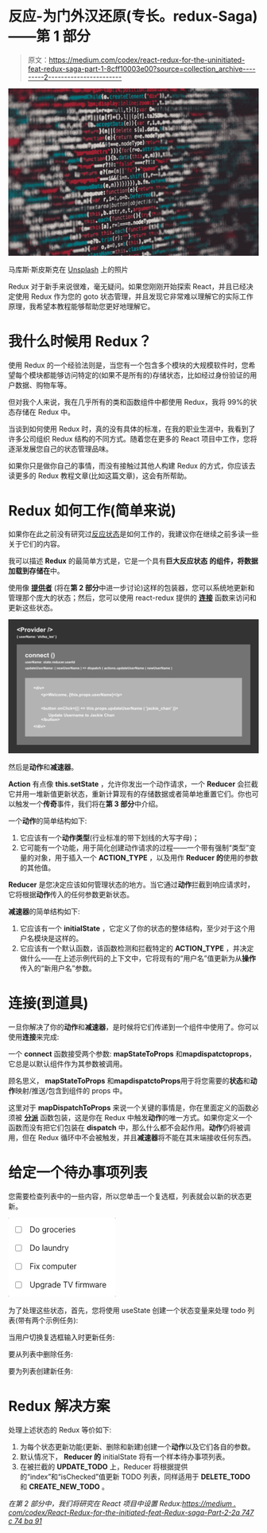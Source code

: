 # 反应-为门外汉还原(专长。redux-Saga)——第 1 部分

> 原文：<https://medium.com/codex/react-redux-for-the-uninitiated-feat-redux-saga-part-1-8cff10003e00?source=collection_archive---------2----------------------->

![](img/75ba1d5ec28e28e6d8290be76c17b984.png)

马库斯·斯皮斯克在 [Unsplash](https://unsplash.com?utm_source=medium&utm_medium=referral) 上的照片

Redux 对于新手来说很难，毫无疑问。如果您刚刚开始探索 React，并且已经决定使用 Redux 作为您的 goto 状态管理，并且发现它非常难以理解它的实际工作原理，我希望本教程能够帮助您更好地理解它。

# 我什么时候用 Redux？

使用 Redux 的一个经验法则是，当您有一个包含多个模块的大规模软件时，您希望每个模块都能够访问特定的(如果不是所有的)存储状态，比如经过身份验证的用户数据、购物车等。

但对我个人来说，我在几乎所有的类和函数组件中都使用 Redux，我将 99%的状态存储在 Redux 中。

当谈到如何使用 Redux 时，真的没有具体的标准，在我的职业生涯中，我看到了许多公司组织 Redux 结构的不同方式。随着您在更多的 React 项目中工作，您将逐渐发展您自己的状态管理品味。

如果你只是做你自己的事情，而没有接触过其他人构建 Redux 的方式，你应该去读更多的 Redux 教程文章(比如这篇文章)，这会有所帮助。

# Redux 如何工作(简单来说)

如果你在此之前没有研究过[反应状态](https://reactjs.org/docs/state-and-lifecycle.html)是如何工作的，我建议你在继续之前多读一些关于它们的内容。

我可以描述 **Redux** 的最简单方式是，它是一个具有**巨大反应状态** **的组件，将数据加载到存储在**中。

使用像 [**提供者**](https://react-redux.js.org/api/provider) (将在**第 2 部分**中进一步讨论)这样的包装器，您可以系统地更新和管理那个庞大的状态；然后，您可以使用 react-redux 提供的 [**连接**](https://react-redux.js.org/api/connect) 函数来访问和更新这些状态。

![](img/636e581bcd79ab6507b41c6210686c34.png)

然后是**动作**和**减速器**。

**Action** 有点像 **this.setState** ，允许你发出一个动作请求，一个 **Reducer** 会拦截它并用一堆新值更新状态，重新计算现有的存储数据或者简单地重置它们。你也可以触发一个**传奇**事件，我们将在**第 3 部分**中介绍。

一个**动作**的简单结构如下:

1.  它应该有一个**动作类型**(行业标准的带下划线的大写字母)；
2.  它可能有一个功能，用于简化创建动作请求的过程——一个带有强制“类型”变量的对象，用于插入一个 **ACTION_TYPE** ，以及用作 **Reducer 的**使用的参数的其他值。

**Reducer** 是您决定应该如何管理状态的地方。当它通过**动作**拦截到响应请求时，它将根据**动作**传入的任何参数更新状态。

**减速器**的简单结构如下:

1.  它应该有一个 **initialState** ，它定义了你的状态的整体结构，至少对于这个用户名模块是这样的。
2.  它应该有一个默认函数，该函数检测和拦截特定的 **ACTION_TYPE** ，并决定做什么——在上述示例代码的上下文中，它将现有的“用户名”值更新为从**操作**传入的“新用户名”参数。

# 连接(到道具)

一旦你解决了你的**动作**和**减速器**，是时候将它们传递到一个组件中使用了。你可以使用**连接**来完成:

一个 **connect** 函数接受两个参数: **mapStateToProps** 和**mapdispatctoprops**，它总是以默认组件作为其参数被调用。

顾名思义， **mapStateToProps** 和**mapdispatctoProps**用于将您需要的**状态**和**动作**映射/推送/包含到组件的 props 中。

这里对于 **mapDispatchToProps** 来说一个关键的事情是，你在里面定义的函数必须被 [**分派**](https://react-redux.js.org/using-react-redux/connect-mapdispatch) 函数包装，这是你在 Redux 中触发**动作**的唯一方式。如果你定义一个函数而没有把它们包装在 **dispatch** 中，那么什么都不会起作用。**动作**仍将被调用，但在 Redux 循环中不会被触发，并且**减速器**将不能在其末端接收任何东西。

# 给定一个待办事项列表

您需要检查列表中的一些内容，所以您单击一个复选框，列表就会以新的状态更新。

![](img/95b0fed9d8b974357a35f1b8f98f7b9a.png)

为了处理这些状态，首先，您将使用 useState 创建一个状态变量来处理 todo 列表(带有两个示例任务):

当用户切换复选框输入时更新任务:

要从列表中删除任务:

要为列表创建新任务:

# Redux 解决方案

处理上述状态的 Redux 等价如下:

1.  为每个状态更新功能(更新、删除和新建)创建一个**动作**以及它们各自的参数。
2.  默认情况下， **Reducer 的** initialState 将有一个样本待办事项列表。
3.  在被拦截的 **UPDATE_TODO** 上，Reducer 将根据提供的“index”和“isChecked”值更新 TODO 列表，同样适用于 **DELETE_TODO** 和 **CREATE_NEW_TODO** 。

*在第 2 部分中，我们将研究在 React 项目中设置 Redux:*[*https://medium . com/codex/React-Redux-for-the-initiated-feat-Redux-saga-Part-2-2a 747 c 74 ba 91*](/codex/react-redux-for-the-uninitiated-feat-redux-saga-part-2-2a747c74ba91)